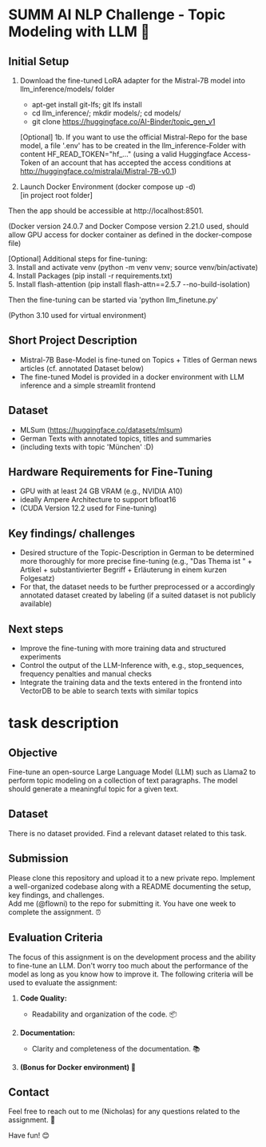# SUMM AI NLP Challenge - Topic Modeling with LLM 🚀

## Initial Setup
1. Download the fine-tuned LoRA adapter for the Mistral-7B model into llm_inference/models/ folder
   * apt-get install git-lfs; git lfs install
   * cd llm_inference/; mkdir models/; cd models/
   * git clone https://huggingface.co/AI-Binder/topic_gen_v1   
   
   [Optional] 1b. If you want to use the official Mistral-Repo for the base model, a file '.env' has to be created in the llm_inference-Folder with content HF_READ_TOKEN="hf_..." (using a valid Huggingface Access-Token of an account that has accepted the access conditions at http://huggingface.co/mistralai/Mistral-7B-v0.1)  
2. Launch Docker Environment (docker compose up -d)  
[in project root folder]

Then the app should be accessible at http://localhost:8501.

(Docker version 24.0.7 and Docker Compose version 2.21.0 used, should allow GPU access for docker container as defined in the docker-compose file)

[Optional] Additional steps for fine-tuning:  
3. Install and activate venv (python -m venv venv; source venv/bin/activate)  
4. Install Packages (pip install -r requirements.txt)  
5. Install flash-attention (pip install flash-attn==2.5.7 --no-build-isolation)

Then the fine-tuning can be started via 'python llm_finetune.py'

(Python 3.10 used for virtual environment)

## Short Project Description
- Mistral-7B Base-Model is fine-tuned on Topics + Titles of German news articles (cf. annotated Dataset below)
- The fine-tuned Model is provided in a docker environment with LLM inference and a simple streamlit frontend

## Dataset
- MLSum (https://huggingface.co/datasets/mlsum)
- German Texts with annotated topics, titles and summaries 
- (including texts with topic 'München' :D)

## Hardware Requirements for Fine-Tuning
- GPU with at least 24 GB VRAM (e.g., NVIDIA A10)
- ideally Ampere Architecture to support bfloat16 
- (CUDA Version 12.2 used for Fine-tuning)

## Key findings/ challenges
- Desired structure of the Topic-Description in German to be determined more thoroughly for more precise fine-tuning (e.g., "Das Thema ist " + Artikel + substantivierter Begriff + Erläuterung in einem kurzen Folgesatz)
- For that, the dataset needs to be further preprocessed or a accordingly annotated dataset created by labeling (if a suited dataset is not publicly available) 

## Next steps
- Improve the fine-tuning with more training data and structured experiments
- Control the output of the LLM-Inference with, e.g., stop_sequences, frequency penalties and manual checks
- Integrate the training data and the texts entered in the frontend into VectorDB to be able to search texts with similar topics


# task description

## Objective
Fine-tune an open-source Large Language Model (LLM) such as Llama2 to perform topic modeling on a collection of text paragraphs. The model should generate a meaningful topic for a given text.

## Dataset
There is no dataset provided. Find a relevant dataset related to this task.

## Submission
Please clone this repository and upload it to a new private repo.
Implement a well-organized codebase along with a README documenting the setup, key findings, and challenges.  
Add me (@flowni) to the repo for submitting it.
You have one week to complete the assignment. ⏰

## Evaluation Criteria
The focus of this assignment is on the development process and the ability to fine-tune an LLM. Don't worry too much about the performance of the model as long as you know how to improve it.
The following criteria will be used to evaluate the assignment:

1. **Code Quality:**
   - Readability and organization of the code. 📦

2. **Documentation:**
   - Clarity and completeness of the documentation. 📚

3. **(Bonus for Docker environment) 🐳**

## Contact
Feel free to reach out to me (Nicholas) for any questions related to the assignment. 📧

Have fun! 😊
